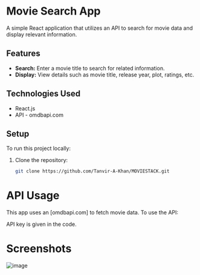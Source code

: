 # Movie Search App

A simple React application that utilizes an API to search for movie data and display relevant information.

## Features

- **Search:** Enter a movie title to search for related information.
- **Display:** View details such as movie title, release year, plot, ratings, etc.

## Technologies Used

- React.js
- API - omdbapi.com

## Setup

To run this project locally:

1. Clone the repository:
   ```bash
   git clone https://github.com/Tanvir-A-Khan/MOVIESTACK.git


# API Usage
This app uses an [omdbapi.com] to fetch movie data. To use the API:

API key is given in the code.



# Screenshots
![image](https://github.com/Tanvir-A-Khan/MOVIESTACK/assets/66480107/a4035379-5136-4fb4-b416-0fc83889343d)
